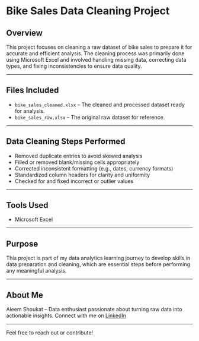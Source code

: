 #  Bike Sales Data Cleaning Project

## Overview
This project focuses on cleaning a raw dataset of bike sales to prepare it for accurate and efficient analysis. The cleaning process was primarily done using Microsoft Excel and involved handling missing data, correcting data types, and fixing inconsistencies to ensure data quality.

---

##  Files Included

- `bike_sales_cleaned.xlsx` – The cleaned and processed dataset ready for analysis.
- `bike_sales_raw.xlsx` – The original raw dataset for reference.

---

## Data Cleaning Steps Performed

- Removed duplicate entries to avoid skewed analysis
- Filled or removed blank/missing cells appropriately
- Corrected inconsistent formatting (e.g., dates, currency formats)
- Standardized column headers for clarity and uniformity
- Checked for and fixed incorrect or outlier values

---

## Tools Used

- Microsoft Excel  

---

## Purpose

This project is part of my data analytics learning journey to develop skills in data preparation and cleaning, which are essential steps before performing any meaningful analysis.

---

## About Me

Aleem Shoukat – Data enthusiast passionate about turning raw data into actionable insights.
Connect with me on [LinkedIn](www.linkedin.com/in/aleem-shoukat-9bb3b6356)

---

Feel free to reach out or contribute!

